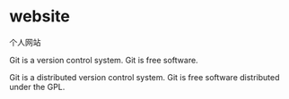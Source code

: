 # website
个人网站

Git is a version control system.
Git is free software.

Git is a distributed version control system.
Git is free software distributed under the GPL.